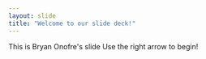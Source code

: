 ```yaml
---
layout: slide
title: "Welcome to our slide deck!"
---
```

This is Bryan Onofre's slide
Use the right arrow to begin!
